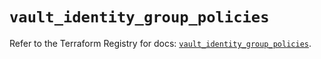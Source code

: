 # `vault_identity_group_policies`

Refer to the Terraform Registry for docs: [`vault_identity_group_policies`](https://registry.terraform.io/providers/hashicorp/vault/4.2.0/docs/resources/identity_group_policies).
